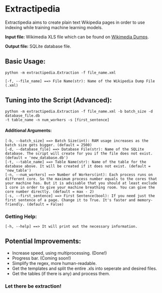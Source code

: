 # Extractipedia

Extractipedia aims to create plain text Wikipedia pages in order to use indexing while training machine learning models.

<b>Input file:</b> Wikimedia XLS file which can be found on [Wikimedia Dumps](https://dumps.wikimedia.org/enwiki/).

<b>Output file:</b> SQLite database file.

## Basic Usage:

```
python -m extractipedia.Extraction -f file_name.xml 
```
```
[-f, --file_name] ==> File Name(str): Name of the Wikipedia Dump File (.xml)
```
## Tuning into the Script (Advanced):

```
python -m extractipedia.Extraction -f file_name.xml -b batch_size -d database_file.db
-t table_name -n num_workers -s [first_sentence]
```

#### Additional Arguments:

```
[-b, --batch_size] ==> Batch Size(int): RAM usage increases as the batch size gets bigger. (default = 2500)
[-d, --database_file] ==> Database File(str): Name of the SQLite database. The script will create for you if the file does not exist. (default = 'new_database.db')
[-t, --table_name] ==> Table Name(str): Name of the table for the database above. It will be created if it does not exist. (default = 'new_table')
[-n, --num_workers] ==> Number of Workers(int): Each process runs on different core. So the maximum process number equals to the cores that your machine has. But it is advisable that you should at least exclude 1 core in order to give your machine breathing room. You can give the core number directly. (default = max - 2)
[-s, --first_sentence] ==> First Sentence(bool): If you need just the first sentence of a page. Change it to True. It's faster and memory-friendly. (default = False)
```

### Getting Help:

```
[-h, --help] ==> It will print out the necessary information.
```

## Potential Improvements:

- Increase speed, using multiprocessing. (Done!)
- Progress bar. (Coming soon!)
- Simplify the regex, more human-readable.
- Get the templates and split the entire .xls into seperate and desired files.
- Get the tables (if there is any) and process them.

### Let there be extraction!